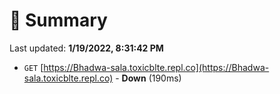 # 📖 Summary
Last updated: **1/19/2022, 8:31:42 PM**

- `GET` [https://Bhadwa-sala.toxicblte.repl.co](https://Bhadwa-sala.toxicblte.repl.co) - **Down** (190ms)
